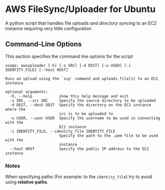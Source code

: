 AWS FileSync/Uploader for Ubuntu
================================

A python script that handles file uploads *and directory syncing* to an EC2 instance requiring very little configuration

## Command-Line Options
This section specifies the command line options for the script    

``` 
usage: awsuploader [-h] [-s SRC] [-d DEST] [-u USER] [-i IDENTITY_FILE] [--host HOST]

Runs an upload using the `scp` command and uploads file[s] to an EC2 instance

optional arguments:
  -h, --help            show this help message and exit
  -s SRC, --src SRC     Specify the source directory to be uploaded
  -d DEST, --dest DEST  Specify the directory on the EC2 instance where the
                        src is to be uploaded to
  -u USER, --user USER  Specify the username to be used in connecting with the
                        EC2 instance
  -i IDENTITY_FILE, --identity_file IDENTITY_FILE
                        Specify the path to the .pem file to be used with the
                        instance
  --host HOST           Specify the public IP address to the EC2 instance
```

### Notes    
When specifying paths (For example: to the ```identity_file```) try to avoid using **relative paths**.     

